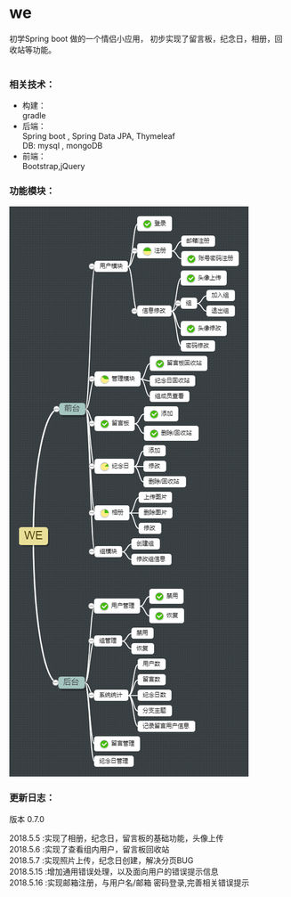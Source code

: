 # we
初学Spring boot 做的一个情侣小应用， 初步实现了留言板，纪念日，相册，回收站等功能。<br><br>

### 相关技术：
* 构建：<br>
gradle
* 后端：<br>
Spring boot , Spring Data JPA, Thymeleaf <br> 
DB:  mysql , mongoDB  <br>
* 前端：<br>
Bootstrap,jQuery<br>


### 功能模块：
![alt](/WE.png)







### 更新日志：<br>

版本 0.7.0 <br>

2018.5.5 :实现了相册，纪念日，留言板的基础功能，头像上传   <br>
2018.5.6 :实现了查看组内用户，留言板回收站                <br>
2018.5.7 :实现照片上传，纪念日创建，解决分页BUG<br>
2018.5.15 :增加通用错误处理，以及面向用户的错误提示信息<br>
2018.5.16 :实现邮箱注册，与用户名/邮箱 密码登录,完善相关错误提示

